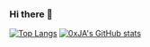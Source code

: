 ### Hi there 👋

<!--
**804173948/804173948** is a ✨ _special_ ✨ repository because its `README.md` (this file) appears on your GitHub profile.

Here are some ideas to get you started:

- 🔭 I’m currently working on ...
- 🌱 I’m currently learning ...
- 👯 I’m looking to collaborate on ...
- 🤔 I’m looking for help with ...
- 💬 Ask me about ...
- 📫 How to reach me: ...
- 😄 Pronouns: ...
- ⚡ Fun fact: ...
-->
[![Top Langs](https://github-readme-stats.vercel.app/api/top-langs/?username=0xja-eth&size_weight=0.5&count_weight=0.5)](https://github.com/anuraghazra/github-readme-stats)
[![0xJA's GitHub stats](https://github-readme-stats.vercel.app/api?username=0xja-eth)](https://github.com/anuraghazra/github-readme-stats)

